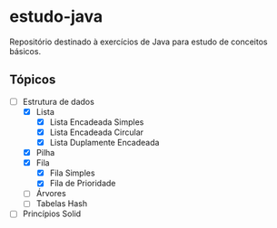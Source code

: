 # estudo-java
Repositório destinado à exercícios de Java para estudo de conceitos básicos.

## Tópicos
- [ ] Estrutura de dados
  - [X] Lista
    - [X]  Lista Encadeada Simples
    - [X]  Lista Encadeada Circular
    - [X]  Lista Duplamente Encadeada
  - [X] Pilha
  - [X] Fila
    - [X] Fila Simples
    - [X] Fila de Prioridade  
  - [ ] Árvores
  - [ ] Tabelas Hash
- [ ] Princípios Solid 
